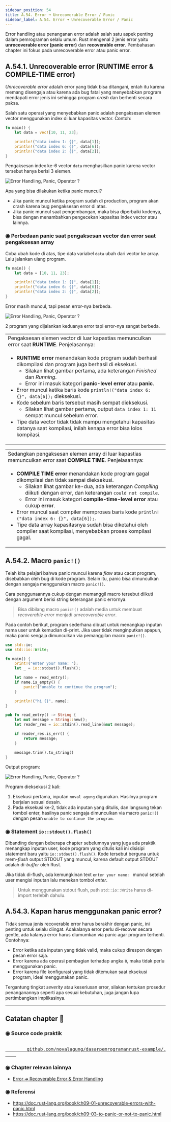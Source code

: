 ```yaml
---
sidebar_position: 54
title: A.54. Error ➜ Unrecoverable Error / Panic
sidebar_label: A.54. Error ➜ Unrecoverable Error / Panic
---
```


Error handling atau penanganan error adalah salah satu aspek penting dalam pemrograman selalu umum. Rust mengenal 2 jenis error yaitu **unrecoverable error (panic error)** dan **recoverable error**. Pembahasan chapter ini fokus pada unrecoverable error atau panic error.

## A.54.1. Unrecoverable error (RUNTIME error & COMPILE-TIME error)

*Unrecoverable error* adalah error yang tidak bisa ditangani, entah itu karena memang disengaja atau karena ada bug fatal yang menyebabkan program mendapati error jenis ini sehingga program *crash* dan berhenti secara paksa.

Salah satu operasi yang menyebabkan panic adalah pengaksesan elemen vector menggunakan index di luar kapasitas vector. Contoh:

```rust
fn main() {
    let data = vec![10, 11, 23];

    println!("data index 1: {}", data[1]);
    println!("data index 6: {}", data[6]);
    println!("data index 2: {}", data[2]);
}
```

Pengaksesan index ke-6 vector `data` menghasilkan panic karena vector tersebut hanya berisi 3 elemen.

![Error Handling, Panic, Operator ?](img/unrecoverable-panic-error-1.png)

Apa yang bisa dilakukan ketika panic muncul?

- Jika panic muncul ketika program sudah di production, program akan crash karena bug pengaksesan error di atas.
- Jika panic muncul saat pengembangan, maka bisa diperbaiki kodenya, bisa dengan menambahkan pengecekan kapasitas index vector atau lainnya.

### ◉ Perbedaan panic saat pengaksesan vector dan error saat pengaksesan array

Coba ubah kode di atas, tipe data variabel `data` ubah dari vector ke array. Lalu jalankan ulang program.

```rust
fn main() {
    let data = [10, 11, 23];

    println!("data index 1: {}", data[1]);
    println!("data index 6: {}", data[6]);
    println!("data index 2: {}", data[2]);
}
```

Error masih muncul, tapi pesan error-nya berbeda.

![Error Handling, Panic, Operator ?](img/unrecoverable-panic-error-2.png)

2 program yang dijalankan keduanya error tapi error-nya sangat berbeda.

<table>
<tr>
<td>Pengaksesan elemen vector di luar kapastias memunculkan error saat <b>RUNTIME</b>. Penjelasannya:</td>
</tr>
<tr>
<td>

- **RUNTIME error** menandakan kode program sudah berhasil dikompilasi dan program juga berhasil di eksekusi.
    - Silakan lihat gambar pertama, ada keterangan *Finished* dan *Running*.
    - Error ini masuk kategori **panic-level error** atau **panic**.
- Error muncul ketika baris kode `println!("data index 6: {}", data[6]);` dieksekusi.
- Kode sebelum baris tersebut masih sempat dieksekusi.
    - Silakan lihat gambar pertama, output `data index 1: 11` sempat muncul sebelum error.
- Tipe data vector tidak tidak mampu mengetahui kapasitas datanya saat kompilasi, inilah kenapa error bisa lolos kompilasi.

</td>
</tr>
</table>

<table>
<tr>
<td>Sedangkan pengaksesan elemen array di luar kapastias memunculkan error saat <b>COMPILE TIME</b>. Penjelasannya:</td>
</tr>
<tr>
<td>

- **COMPILE TIME error** menandakan kode program gagal dikompilasi dan tidak sampai dieksekusi.
    - Silakan lihat gambar ke-dua, ada keterangan *Compiling* diikuti dengan error, dan keterangan `could not compile`.
    - Error ini masuk kategori **compile-time-level error** atau cukup **error**.
- Error muncul saat compiler memproses baris kode `println!("data index 6: {}", data[6]);`.
- Tipe data array kapasitasnya sudah bisa diketahui oleh compiler saat kompilasi, menyebabkan proses kompilasi gagal.

</td>
</tr>
</table>

## A.54.2. Macro `panic!()`

Telah kita pelajari bahwa panic muncul karena *flaw* atau cacat program, disebabkan oleh bug di kode program. Selain itu, panic bisa dimunculkan dengan sengaja menggunakan macro `panic!()`.

Cara penggunaannya cukup dengan memanggil macro tersebut diikuti dengan argument berisi string keterangan panic errornya.

> Bisa dibilang macro `panic!()` adalah media untuk membuat *recoverable error* menjadi *unrecoverable error*.

Pada contoh berikut, program sederhana dibuat untuk menangkap inputan nama user untuk kemudian di-print. Jika user tidak menginputkan apapun, maka panic sengaja dimunculkan via pemanggilan macro `panic!()`.

```rust
use std::io;
use std::io::Write;

fn main() {
    print!("enter your name: ");
    let _ = io::stdout().flush();

    let name = read_entry();
    if name.is_empty() {
        panic!("unable to continue the program");
    }

    println!("hi {}", name);
}

pub fn read_entry() -> String {
    let mut message = String::new();
    let reader_res = io::stdin().read_line(&mut message);

    if reader_res.is_err() {
        return message;
    }

    message.trim().to_string()
}
```

Output program:

![Error Handling, Panic, Operator ?](img/unrecoverable-panic-error-3.png)

Program dieksekusi 2 kali:

1. Eksekusi pertama, inputan `noval agung` digunakan. Hasilnya program berjalan sesuai desain.
2. Pada eksekusi ke-2, tidak ada inputan yang ditulis, dan langsung tekan tombol enter, hasilnya panic sengaja dimunculkan via macro `panic!()` dengan pesan `unable to continue the program`.

### ◉ Statement `io::stdout().flush()`

Dibanding dengan beberapa chapter sebelumnya yang juga ada praktik menangkap inputan user, kode program yang ditulis kali ini disisipi statement baru yaitu `io::stdout().flush()`. Kode tersebut berguna untuk mem-*flush* output STDOUT yang muncul, karena default output STDOUT adalah di-*buffer* oleh Rust.

Jika tidak di-flush, ada kemungkinan text `enter your name: ` muncul setelah user mengisi inputan lalu menekan tombol *enter*.

> Untuk menggunakan stdout flush, path `std::io::Write` harus di-import terlebih dahulu.

## A.54.3. Kapan harus menggunakan panic error?

Tidak semua jenis recoverable error harus berakhir dengan panic, ini penting untuk selalu diingat. Adakalanya error perlu di-recover secara gentle, ada kalanya error harus diumumkan via panic agar program terhenti. Contohnya:

- Error ketika ada inputan yang tidak valid, maka cukup direspon dengan pesan error saja.
- Error karena ada operasi pembagian terhadap angka `0`, maka tidak perlu menggunakan panic.
- Error karena file konfigurasi yang tidak ditemukan saat eksekusi program, ideal menggunakan panic.

Tergantung tingkat *severity* atau keseriusan error, silakan tentukan prosedur penanganannya seperti apa sesuai kebutuhan, juga jangan lupa pertimbangkan implikasinya.

---

## Catatan chapter 📑

### ◉ Source code praktik

<pre>
    <a href="https://github.com/novalagung/dasarpemrogramanrust-example/tree/master/unrecoverable_panic_error">
        github.com/novalagung/dasarpemrogramanrust-example/../unrecoverable_panic_error
    </a>
</pre>

### ◉ Chapter relevan lainnya

- [Error ➜ Recoverable Error & Error Handling](/basic/recoverable-error-handling)

### ◉ Referensi

- https://doc.rust-lang.org/book/ch09-01-unrecoverable-errors-with-panic.html
- https://doc.rust-lang.org/book/ch09-03-to-panic-or-not-to-panic.html
